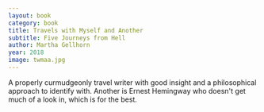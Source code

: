 ```yaml
---
layout: book
category: book
title: Travels with Myself and Another
subtitle: Five Journeys from Hell
author: Martha Gellhorn
year: 2018
image: twmaa.jpg
---
```

A properly curmudgeonly travel writer with good insight and a philosophical approach to identify with.  Another is Ernest Hemingway who doesn't get much of a look in, which is for the best.
